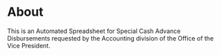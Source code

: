 # About
This is an Automated Spreadsheet for Special Cash Advance Disbursements requested by the Accounting division of the Office of the Vice President.